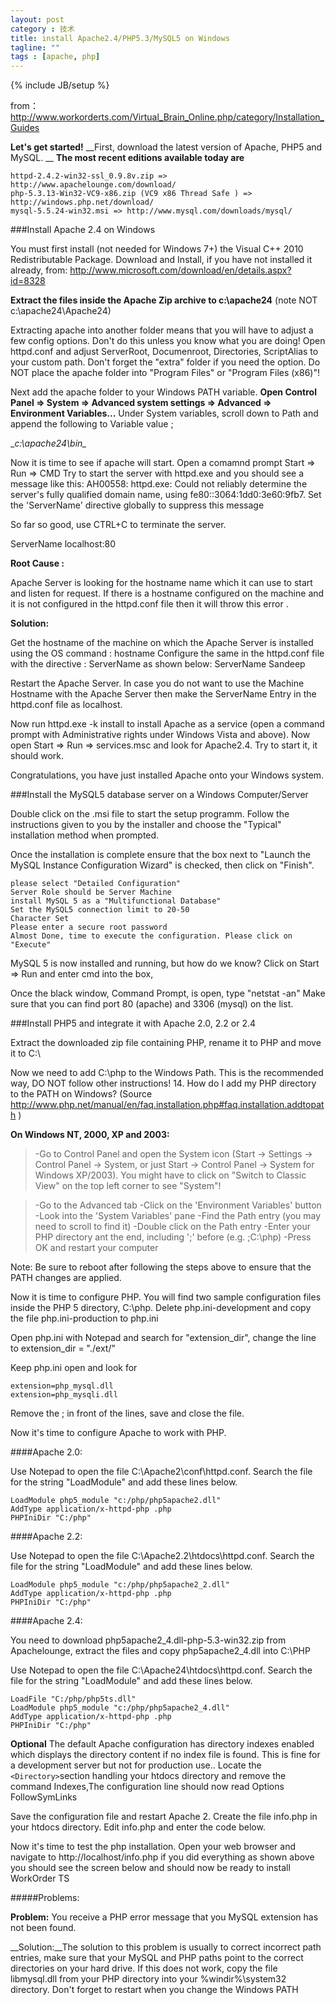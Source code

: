 ```yaml
---
layout: post
category : 技术
title: install Apache2.4/PHP5.3/MySQL5 on Windows
tagline: ""
tags : [apache, php]
---
```

{% include JB/setup %}



from：<http://www.workorderts.com/Virtual_Brain_Online.php/category/Installation_Guides>

__Let's get started!__
__First, download the latest version of Apache, PHP5 and MySQL. __
__The most recent editions available today are__


	httpd-2.4.2-win32-ssl_0.9.8v.zip => http://www.apachelounge.com/download/
	php-5.3.13-Win32-VC9-x86.zip (VC9 x86 Thread Safe ) => http://windows.php.net/download/
	mysql-5.5.24-win32.msi => http://www.mysql.com/downloads/mysql/


###Install Apache 2.4 on Windows

You must first install (not needed for Windows 7+) the Visual C++ 2010 Redistributable Package.
Download and Install, if you have not installed it already,
from: http://www.microsoft.com/download/en/details.aspx?id=8328

__Extract the files inside the Apache Zip archive to c:\apache24__
(note NOT c:\apache24\Apache24)

Extracting apache into another folder means that you will have to adjust a few config options.
Don't do this unless you know what you are doing! 
Open httpd.conf and adjust ServerRoot, Documenroot, Directories, ScriptAlias to your custom path.
Don't forget the "extra" folder if you need the option.
Do NOT place the apache folder into "Program Files" or "Program Files (x86)"!

Next add the apache folder to your Windows PATH variable. 
__Open Control Panel => System => Advanced system settings => Advanced => Environment Variables...__
Under System variables, scroll down to Path and append the following to Variable value ;

__c:\apache24\bin\__

Now it is time to see if apache will start. Open a comamnd prompt Start => Run => CMD 
Try to start the server with httpd.exe and you should see a message like this:
AH00558: httpd.exe: Could not reliably determine the server's fully qualified domain name, using fe80::3064:1dd0:3e60:9fb7. Set the 'ServerName' directive globally to suppress this message

So far so good, use CTRL+C to terminate the server.

ServerName localhost:80

__Root Cause :__

Apache Server is looking for the hostname name which it can use to start and listen for request. If there is a hostname configured on the machine and it is not configured in the httpd.conf file then it will throw this error .

__Solution:__

Get the hostname of the machine on which the Apache Server is installed using the OS command : hostname
Configure the same in the httpd.conf file with the directive : ServerName as shown below:
ServerName Sandeep

Restart the Apache Server.
In case you do not want to use the Machine Hostname with the Apache Server then make the ServerName Entry in the httpd.conf file as localhost.

Now run httpd.exe -k install to install Apache as a service (open a command prompt with Administrative rights under Windows Vista and above). Now open Start => Run => services.msc and look for Apache2.4. Try to start it, it should work.

Congratulations, you have just installed Apache onto your Windows system.


###Install the MySQL5 database server on a Windows Computer/Server

Double click on the .msi file to start the setup programm. 
Follow the instructions given to you by the installer and choose the "Typical" installation method when prompted. 

Once the installation is complete ensure that the box next to "Launch the MySQL Instance Configuration Wizard" is checked, then click on "Finish".


	please select "Detailed Configuration"
	Server Role should be Server Machine
	install MySQL 5 as a "Multifunctional Database" 
	Set the MySQL5 connection limit to 20-50
	Character Set 
	Please enter a secure root password
	Almost Done, time to execute the configuration. Please click on "Execute" 



MySQL 5 is now installed and running, but how do we know?
Click on Start => Run and enter cmd into the box,

Once the black window, Command Prompt, is open, type "netstat -an" 
Make sure that you can find port 80 (apache) and 3306 (mysql) on the list.


###Install PHP5 and integrate it with Apache 2.0, 2.2 or 2.4

Extract the downloaded zip file containing PHP, rename it to PHP and move it to C:\

Now we need to add C:\php to the Windows Path. This is the recommended way, DO NOT follow other instructions!
14. How do I add my PHP directory to the PATH on Windows?
(Source http://www.php.net/manual/en/faq.installation.php#faq.installation.addtopath )

__On Windows NT, 2000, XP and 2003:__

> -Go to Control Panel and open the System icon (Start -> Settings -> Control Panel -> System, or just Start -> Control Panel -> System for Windows XP/2003). You might have to click on "Switch to Classic View" on the top left corner to see "System"!

> -Go to the Advanced tab
> -Click on the 'Environment Variables' button
> -Look into the 'System Variables' pane
> -Find the Path entry (you may need to scroll to find it)
> -Double click on the Path entry
> -Enter your PHP directory ant the end, including ';' before (e.g. ;C:\php)
> -Press OK and restart your computer 

Note: Be sure to reboot after following the steps above to ensure that the PATH changes are applied. 

Now it is time to configure PHP.
You will find two sample configuration files inside the PHP 5 directory, C:\php.
Delete php.ini-development and copy the file php.ini-production to php.ini

Open php.ini with Notepad and search for "extension_dir", change the line to 
extension_dir = "./ext/"

Keep php.ini open and look for
 
	extension=php_mysql.dll
	extension=php_mysqli.dll
	
Remove the ; in front of the lines, save and close the file.

Now it's time to configure Apache to work with PHP. 


####Apache 2.0:

Use Notepad to open the file C:\Apache2\conf\httpd.conf. Search the file for the string "LoadModule" and add these lines below.


	LoadModule php5_module "c:/php/php5apache2.dll"
	AddType application/x-httpd-php .php
	PHPIniDir "C:/php"


####Apache 2.2:

Use Notepad to open the file C:\Apache2.2\htdocs\httpd.conf. Search the file for the string "LoadModule" and add these lines below.


	LoadModule php5_module "c:/php/php5apache2_2.dll"
	AddType application/x-httpd-php .php
	PHPIniDir "C:/php"


####Apache 2.4:

You need to download php5apache2_4.dll-php-5.3-win32.zip from Apachelounge, extract the files and copy php5apache2_4.dll into C:\PHP

Use Notepad to open the file C:\Apache24\htdocs\httpd.conf. Search the file for the string "LoadModule" and add these lines below.


	LoadFile "C:/php/php5ts.dll"
	LoadModule php5_module "c:/php/php5apache2_4.dll"
	AddType application/x-httpd-php .php
	PHPIniDir "C:/php"



__Optional__
The default Apache configuration has directory indexes enabled which displays the directory content if no index file is found. This is fine for a development server but not for production use.. Locate the 
`<Directory>`section handling your htdocs directory and remove the command Indexes,The configuration line should now read Options FollowSymLinks


Save the configuration file and restart Apache 2. 
Create the file info.php in your htdocs directory.
Edit info.php and enter the code below.


Now it's time to test the php installation. Open your web browser and navigate to http://localhost/info.php if you did everything as shown above you should see the screen below and should now be ready to install WorkOrder TS


#####Problems:

__Problem:__ You receive a PHP error message that you MySQL extension has not been found.

__Solution:__The solution to this problem is usually to correct incorrect path entries, make sure that your MySQL and PHP paths point to the correct directories on your hard drive. If this does not work, copy the file libmysql.dll from your PHP directory into your %windir%\system32 directory. Don't forget to restart when you change the Windows PATH




